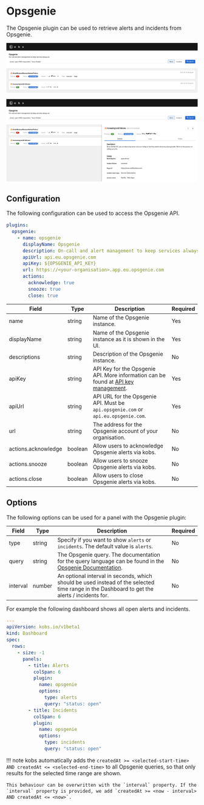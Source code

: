 # Opsgenie

The Opsgenie plugin can be used to retrieve alerts and incidents from Opsgenie.

![Alerts](assets/opsgenie-alerts.png)

![Alert Details](assets/opsgenie-alerts-details.png)

## Configuration

The following configuration can be used to access the Opsgenie API.

```yaml
plugins:
  opsgenie:
    - name: opsgenie
      displayName: Opsgenie
      description: On-call and alert management to keep services always on.
      apiUrl: api.eu.opsgenie.com
      apiKey: ${OPSGENIE_API_KEY}
      url: https://<your-organisation>.app.eu.opsgenie.com
      actions:
        acknowledge: true
        snooze: true
        close: true
```

| Field | Type | Description | Required |
| ----- | ---- | ----------- | -------- |
| name | string | Name of the Opsgenie instance. | Yes |
| displayName | string | Name of the Opsgenie instance as it is shown in the UI. | Yes |
| descriptions | string | Description of the Opsgenie instance. | No |
| apiKey | string | API Key for the Opsgenie API. More information can be found at [API key management](https://support.atlassian.com/opsgenie/docs/api-key-management/). | Yes |
| apiUrl | string | API URL for the Opsgenie API. Must be `api.opsgenie.com` or `api.eu.opsgenie.com`. | Yes |
| url | string | The address for the Opsgenie account of your organisation. | No |
| actions.acknowledge | boolean | Allow users to acknowledge Opsgenie alerts via kobs. | No |
| actions.snooze | boolean | Allow users to snooze Opsgenie alerts via kobs. | No |
| actions.close | boolean | Allow users to close Opsgenie alerts via kobs. | No |

## Options

The following options can be used for a panel with the Opsgenie plugin:

| Field | Type | Description | Required |
| ----- | ---- | ----------- | -------- |
| type | string | Specify if you want to show `alerts` or `incidents`. The default value is `alerts`. | No |
| query | string | The Opsgenie query. The documentation for the query language can be found in the [Opsgenie Documentation](https://support.atlassian.com/opsgenie/docs/search-queries-for-alerts/). | No |
| interval | number | An optional interval in seconds, which should be used instead of the selected time range in the Dashboard to get the alerts / incidents for. | No |

For example the following dashboard shows all open alerts and incidents.

```yaml
---
apiVersion: kobs.io/v1beta1
kind: Dashboard
spec:
  rows:
    - size: -1
      panels:
        - title: Alerts
          colSpan: 6
          plugin:
            name: opsgenie
            options:
              type: alerts
              query: "status: open"
        - title: Incidents
          colSpan: 6
          plugin:
            name: opsgenie
            options:
              type: incidents
              query: "status: open"
```

!!! note
    kobs automatically adds the `createdAt >= <selected-start-time> AND createdAt <= <selected-end-time>` to all Opsgenie queries, so that only results for the selected time range are shown.

    This behaviour can be overwritten with the `interval` property. If the `interval` property is provided, we add `createdAt >= <now - interval> AND createdAt <= <now>`.
